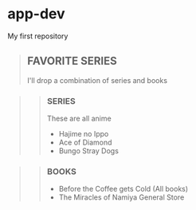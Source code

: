 # app-dev
My first repository
> ## FAVORITE SERIES
> I'll drop a combination of series and books

>> ### SERIES
>> These are all anime
>> - Hajime no Ippo
>> - Ace of Diamond
>> - Bungo Stray Dogs

>> ### BOOKS
>> - Before the Coffee gets Cold (All books)
>> - The Miracles of Namiya General Store
